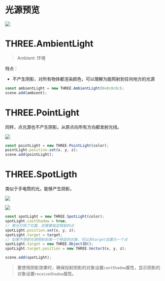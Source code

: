 # 光源预览

![](https://user-gold-cdn.xitu.io/2019/3/28/169c3e8f98c869e0?w=1748&h=816&f=png&s=621669)

# THREE.AmbientLight

> Ambient: 环境

特点：

- 不产生阴影，对所有物体都渲染颜色，可以理解为能照射到任何地方的光源

```js
const ambientLight = new THREE.AmbientLight(0x0c0c0c);
scene.add(ambient);
```

# THREE.PointLight

同样，点光源也不产生阴影。从原点向所有方向都发射光线。

![](https://user-gold-cdn.xitu.io/2019/3/29/169c89ee4e19d81f?w=1732&h=492&f=png&s=261194)

```js
const pointLight = new THREE.PointLight(color);
pointLight.position.set(x, y, z);
scene.add(pointLight);
```

# THREE.SpotLigth

类似于手电筒的光。能够产生阴影。

![](https://user-gold-cdn.xitu.io/2019/3/29/169c8a162424a164?w=1754&h=1048&f=png&s=735693)

![](https://user-gold-cdn.xitu.io/2019/3/29/169c8a18f7eed2a1?w=1758&h=964&f=png&s=785921)

```js
const spotLight = new THREE.SpotLight(color);
spotLight.castShadow = true;
// 聚光灯除了位置，还需要指定照射的点
spotLight.position.set(x, y, z);
spotLight.target = target;
// 如果不想把光源照射到某一个特定的对象，可以将target设置为一个点
spotLight.target = new THREE.Object3D();
spotLight.target.position = new THREE.Vector3(x, y, z);

scene.add(spotLight);
```

> 要使用阴影效果时，确保投射阴影的对象设置`castShadow`属性，显示阴影的对象设置`receiveShadow`属性。
